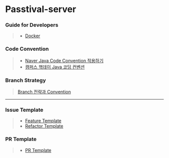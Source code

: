 # Passtival-server

### Guide for Developers
> - [Docker](docker-guide.md)

### Code Convention

> - [Naver Java Code Convention 적용하기](https://github.com/goodjunseon/github/blob/main/CodeConvention/HELP.md)
> - [캠퍼스 핵데이 Java 코딩 컨벤션](https://naver.github.io/hackday-conventions-java/)

### Branch Strategy

> [Branch 전략과 Convention](https://github.com/goodjunseon/github/blob/main/BranchStrategy/HELP.md)

---

### Issue Template

> - [Feature Template](https://github.com/goodjunseon/github/blob/main/.github/ISSUE_TEMPLATE/feature_request.md)
> - [Refactor Template](https://github.com/goodjunseon/github/blob/main/.github/ISSUE_TEMPLATE/refactor_request.md)

### PR Template

> - [PR Template](https://github.com/goodjunseon/github/blob/main/.github/PULL_REQUEST_TEMPLATE.md)

 
